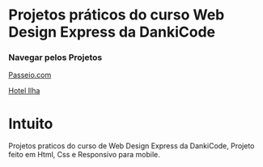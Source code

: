 # Projetos práticos do curso Web Design Express da DankiCode

### Navegar pelos Projetos

[Passeio.com](https://luccasmacedo-2.github.io/projetopasseiopontocom/)

[Hotel Ilha](https://luccasmacedo-2.github.io/projetohotelilha/)

# Intuito
Projetos praticos do curso de Web Design Express da DankiCode, Projeto feito em Html, Css e Responsivo para mobile.
